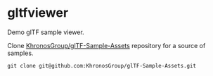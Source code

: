 # gltfviewer

Demo glTF sample viewer.

Clone [KhronosGroup/glTF-Sample-Assets](https://github.com/KhronosGroup/glTF-Sample-Assets) repository for a source of samples.
```
git clone git@github.com:KhronosGroup/glTF-Sample-Assets.git
```
